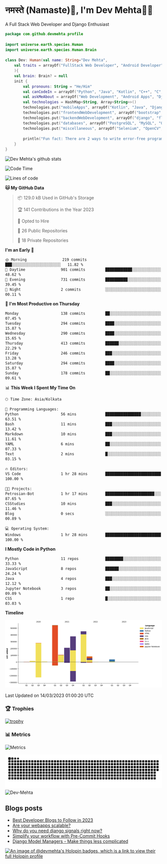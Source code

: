 # नमस्ते (Namaste):pray:, I'm Dev Mehta:man_technologist:
A Full Stack Web Developer and Django Enthusiast

```kotlin
package com.github.devmehta.profile

import universe.earth.species.Human
import universe.earth.species.Human.Brain

class Dev: Human(val name: String="Dev Mehta",
    val traits = arrayOf("FullStack Web Developer", "Android Developer", "React Native Developer")
    ){
    val brain: Brain? = null
    init {
        val pronouns: String = "He/Him"
        val canCodeIn = arrayOf("Python", "Java", "Kotlin", "C++", "C", "JavaScript")
        val askMeAbout = arrayOf("Web Development", "Android Apps", "Django")
        val technologies = HashMap<String, Array<String>>()
        technologies.put("mobileApps", arrayOf("Kotlin", "Java", "Django APIs"))
        technologies.put("frontendWebDevelopment", arrayOf("bootstrap", "React.js", "tailwindcss"))
        technologies.put("backendWebDevelopment", arrayOf("django", "flask"))
        technologies.put("databases", arrayOf("PostgreSQL", "MySQL", "Oracle", "SQLite3"))
        technologies.put("miscellaneous", arrayOf("Selenium", "OpenCV", "Figma", "Adobe XD", "Canva"))

        println("Fun fact: There are 2 ways to write error-free programs, only the 3rd one works")
    }
}
```
![Dev Mehta's github stats](https://github-readme-stats.vercel.app/api?username=Dev-Mehta&count_private=true&show_icons=true&theme=nightowl)

<!--START_SECTION:waka-->
![Code Time](http://img.shields.io/badge/Code%20Time-299%20hrs%204%20mins-blue)

![Lines of code](https://img.shields.io/badge/From%20Hello%20World%20I%27ve%20Written-2.1%20million%20lines%20of%20code-blue)

**🐱 My GitHub Data** 

> 📦 129.0 kB Used in GitHub's Storage 
 > 
> 🏆 141 Contributions in the Year 2023
 > 
> 💼 Opted to Hire
 > 
> 📜 26 Public Repositories 
 > 
> 🔑 18 Private Repositories 
 > 
**I'm an Early 🐤** 

```text
🌞 Morning                219 commits         ███░░░░░░░░░░░░░░░░░░░░░░   11.82 % 
🌆 Daytime                901 commits         ████████████░░░░░░░░░░░░░   48.62 % 
🌃 Evening                731 commits         ██████████░░░░░░░░░░░░░░░   39.45 % 
🌙 Night                  2 commits           ░░░░░░░░░░░░░░░░░░░░░░░░░   00.11 % 
```
📅 **I'm Most Productive on Thursday** 

```text
Monday                   138 commits         ██░░░░░░░░░░░░░░░░░░░░░░░   07.45 % 
Tuesday                  294 commits         ████░░░░░░░░░░░░░░░░░░░░░   15.87 % 
Wednesday                290 commits         ████░░░░░░░░░░░░░░░░░░░░░   15.65 % 
Thursday                 413 commits         ██████░░░░░░░░░░░░░░░░░░░   22.29 % 
Friday                   246 commits         ███░░░░░░░░░░░░░░░░░░░░░░   13.28 % 
Saturday                 294 commits         ████░░░░░░░░░░░░░░░░░░░░░   15.87 % 
Sunday                   178 commits         ██░░░░░░░░░░░░░░░░░░░░░░░   09.61 % 
```


📊 **This Week I Spent My Time On** 

```text
🕑︎ Time Zone: Asia/Kolkata

💬 Programming Languages: 
Python                   56 mins             ████████████████░░░░░░░░░   63.51 % 
Bash                     11 mins             ███░░░░░░░░░░░░░░░░░░░░░░   13.42 % 
Markdown                 10 mins             ███░░░░░░░░░░░░░░░░░░░░░░   11.61 % 
YAML                     6 mins              ██░░░░░░░░░░░░░░░░░░░░░░░   07.33 % 
Text                     2 mins              █░░░░░░░░░░░░░░░░░░░░░░░░   03.15 % 

🔥 Editors: 
VS Code                  1 hr 28 mins        █████████████████████████   100.00 % 

🐱‍💻 Projects: 
Petrosian-Bot            1 hr 17 mins        ██████████████████████░░░   87.65 % 
CSStudies                10 mins             ███░░░░░░░░░░░░░░░░░░░░░░   11.46 % 
Blog                     0 secs              ░░░░░░░░░░░░░░░░░░░░░░░░░   00.89 % 

💻 Operating System: 
Windows                  1 hr 28 mins        █████████████████████████   100.00 % 
```

**I Mostly Code in Python** 

```text
Python                   11 repos            ████████░░░░░░░░░░░░░░░░░   33.33 % 
JavaScript               8 repos             ██████░░░░░░░░░░░░░░░░░░░   24.24 % 
Java                     4 repos             ███░░░░░░░░░░░░░░░░░░░░░░   12.12 % 
Jupyter Notebook         3 repos             ██░░░░░░░░░░░░░░░░░░░░░░░   09.09 % 
CSS                      1 repo              █░░░░░░░░░░░░░░░░░░░░░░░░   03.03 % 
```



**Timeline**

![Lines of Code chart](https://raw.githubusercontent.com/Dev-Mehta/Dev-Mehta/master/assets/bar_graph.png)


 Last Updated on 14/03/2023 01:00:20 UTC
<!--END_SECTION:waka-->
### 🏆 Trophies
[![trophy](https://github-profile-trophy.vercel.app/?username=Dev-Mehta&row=2&column=3&margin-w=15&margin-h=15&no-bg=true&frame=false&theme=onestar)](https://github.com/ryo-ma/github-profile-trophy)

### 📊 Metrics
![Metrics](https://metrics.lecoq.io/Dev-Mehta)

<picture>
  <source media="(prefers-color-scheme: dark)" srcset="https://raw.githubusercontent.com/Dev-Mehta/Dev-Mehta/output/github-contribution-grid-snake-dark.svg">
  <source media="(prefers-color-scheme: light)" srcset="https://raw.githubusercontent.com/Dev-Mehta/Dev-Mehta/output/github-contribution-grid-snake.svg">
  <img alt="github contribution grid snake animation" src="https://raw.githubusercontent.com/Dev-Mehta/Dev-Mehta/output/github-contribution-grid-snake.svg">
</picture>

<img align="center" src="https://github-readme-streak-stats.herokuapp.com/?user=Dev-Mehta&" alt="Dev-Mehta" />

## Blogs posts<!-- BLOG-POST-LIST:START -->
- [Best Developer Blogs to Follow in 2023](https://simplifiedweb.netlify.app/best-developer-blogs-to-follow-in-2023/)
- [Are your webapps scalable?](https://simplifiedweb.netlify.app/are-your-webapps-scalable/)
- [Why do you need django signals right now?](https://simplifiedweb.netlify.app/why-do-you-need-django-signals-right-now/)
- [Simplify your workflow with Pre-Commit Hooks](https://simplifiedweb.netlify.app/simplify-your-workflow-with-pre-commit-hooks/)
- [Django Model Managers - Make things less complicated](https://simplifiedweb.netlify.app/django-model-managers-make-things-less-complicated/)
<!-- BLOG-POST-LIST:END -->

[![An image of @devmehta's Holopin badges, which is a link to view their full Holopin profile](https://holopin.me/devmehta)](https://holopin.io/@devmehta)

